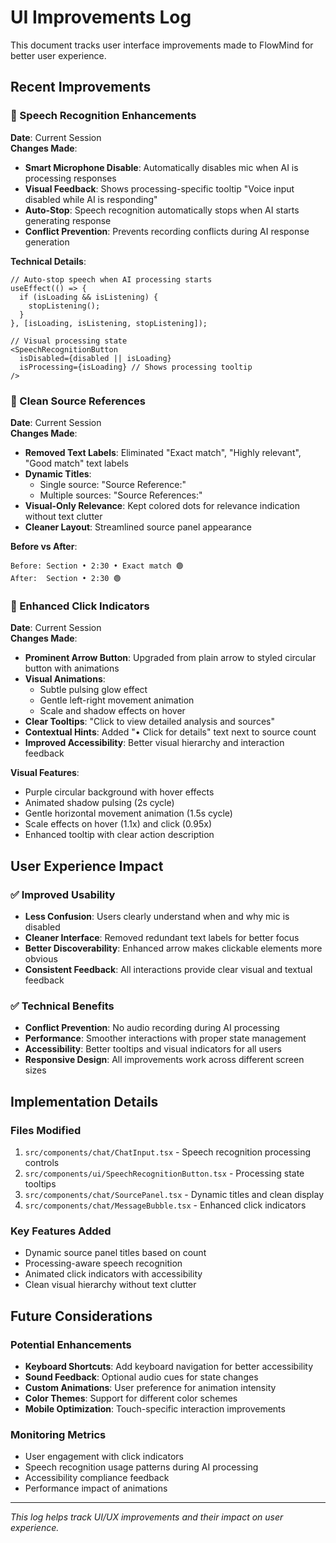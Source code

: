 # UI Improvements Log

This document tracks user interface improvements made to FlowMind for better user experience.

## Recent Improvements

### 🎤 Speech Recognition Enhancements

**Date**: Current Session  
**Changes Made**:
- **Smart Microphone Disable**: Automatically disables mic when AI is processing responses
- **Visual Feedback**: Shows processing-specific tooltip "Voice input disabled while AI is responding"
- **Auto-Stop**: Speech recognition automatically stops when AI starts generating response
- **Conflict Prevention**: Prevents recording conflicts during AI response generation

**Technical Details**:
```tsx
// Auto-stop speech when AI processing starts
useEffect(() => {
  if (isLoading && isListening) {
    stopListening();
  }
}, [isLoading, isListening, stopListening]);

// Visual processing state
<SpeechRecognitionButton
  isDisabled={disabled || isLoading}
  isProcessing={isLoading} // Shows processing tooltip
/>
```

### 🧹 Clean Source References

**Date**: Current Session  
**Changes Made**:
- **Removed Text Labels**: Eliminated "Exact match", "Highly relevant", "Good match" text labels
- **Dynamic Titles**: 
  - Single source: "Source Reference:" 
  - Multiple sources: "Source References:"
- **Visual-Only Relevance**: Kept colored dots for relevance indication without text clutter
- **Cleaner Layout**: Streamlined source panel appearance

**Before vs After**:
```
Before: Section • 2:30 • Exact match 🟢
After:  Section • 2:30 🟢
```

### 🎯 Enhanced Click Indicators

**Date**: Current Session  
**Changes Made**:
- **Prominent Arrow Button**: Upgraded from plain arrow to styled circular button with animations
- **Visual Animations**: 
  - Subtle pulsing glow effect
  - Gentle left-right movement animation
  - Scale and shadow effects on hover
- **Clear Tooltips**: "Click to view detailed analysis and sources"
- **Contextual Hints**: Added "• Click for details" text next to source count
- **Improved Accessibility**: Better visual hierarchy and interaction feedback

**Visual Features**:
- Purple circular background with hover effects
- Animated shadow pulsing (2s cycle)
- Gentle horizontal movement animation (1.5s cycle)
- Scale effects on hover (1.1x) and click (0.95x)
- Enhanced tooltip with clear action description

## User Experience Impact

### ✅ Improved Usability
- **Less Confusion**: Users clearly understand when and why mic is disabled
- **Cleaner Interface**: Removed redundant text labels for better focus
- **Better Discoverability**: Enhanced arrow makes clickable elements more obvious
- **Consistent Feedback**: All interactions provide clear visual and textual feedback

### ✅ Technical Benefits
- **Conflict Prevention**: No audio recording during AI processing
- **Performance**: Smoother interactions with proper state management
- **Accessibility**: Better tooltips and visual indicators for all users
- **Responsive Design**: All improvements work across different screen sizes

## Implementation Details

### Files Modified
1. `src/components/chat/ChatInput.tsx` - Speech recognition processing controls
2. `src/components/ui/SpeechRecognitionButton.tsx` - Processing state tooltips
3. `src/components/chat/SourcePanel.tsx` - Dynamic titles and clean display
4. `src/components/chat/MessageBubble.tsx` - Enhanced click indicators

### Key Features Added
- Dynamic source panel titles based on count
- Processing-aware speech recognition
- Animated click indicators with accessibility
- Clean visual hierarchy without text clutter

## Future Considerations

### Potential Enhancements
- **Keyboard Shortcuts**: Add keyboard navigation for better accessibility
- **Sound Feedback**: Optional audio cues for state changes
- **Custom Animations**: User preference for animation intensity
- **Color Themes**: Support for different color schemes
- **Mobile Optimization**: Touch-specific interaction improvements

### Monitoring Metrics
- User engagement with click indicators
- Speech recognition usage patterns during AI processing
- Accessibility compliance feedback
- Performance impact of animations

---

*This log helps track UI/UX improvements and their impact on user experience.*